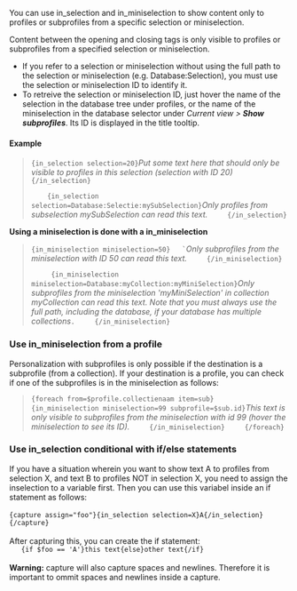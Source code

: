 You can use in\_selection and in\_miniselection to show content only to
profiles or subprofiles from a specific selection or miniselection.

Content between the opening and closing tags is only visible to profiles
or subprofiles from a specified selection or miniselection.

-   If you refer to a selection or miniselection without using the full
    path to the selection or miniselection (e.g. Database:Selection),
    you must use the selection or miniselection ID to identify it.
-   To retreive the selection or miniselection ID, just hover the name
    of the selection in the database tree under profiles, or the name of
    the miniselection in the database selector under *Current view \>
    **Show subprofiles***. Its ID is displayed in the title tooltip. 

#### Example

> `{in_selection selection=20}`*Put some text here that should only be
> visible to profiles in this selection (selection with ID
> 20)*`     {/in_selection}`
>
> `    {in_selection selection=Database:Selectie:mySubSelection}`*Only
> profiles from subselection mySubSelection can read this
> text.*`     {/in_selection}`

**Using a miniselection is done with a in\_miniselection**

> `` {in_miniselection miniselection=50}   ` ``*Only subprofiles from
> the miniselection with ID 50 can read this
> text.*`     {/in_miniselection}`
>
> `     {in_miniselection miniselection=Database:myCollection:myMiniSelection}`*Only
> subprofiles from the miniselection 'myMiniSelection' in collection
> myCollection can read this text. Note that you must always use the
> full path, including the database, if your database has multiple
> collections*`.     {/in_miniselection}`

### Use in\_miniselection from a profile

Personalization with subprofiles is only possible if the destination is
a subprofile (from a collection). If your destination is a profile, you
can check if one of the subprofiles is in the miniselection as follows:

> `{foreach from=$profile.collectienaam item=sub}     {in_miniselection miniselection=99 subprofile=$sub.id}`*This
> text is only visible to subprofiles from the miniselection with id 99
> (hover the miniselection to see its
> ID).*`     {/in_miniselection}     {/foreach}`

### Use in\_selection conditional with if/else statements

If you have a situation wherein you want to show text A to profiles from
selection X, and text B to profiles NOT in selection X, you need to
assign the inselection to a variable first. Then you can use this
variabel inside an if statement as follows:\
\
`{capture assign="foo"}{in_selection selection=X}A{/in_selection}{/capture}`\
\
 After capturing this, you can create the if statement: \
`   {if $foo == 'A'}this text{else}other text{/if}`\
\
**Warning:** capture will also capture spaces and newlines. Therefore it
is important to ommit spaces and newlines inside a capture.
